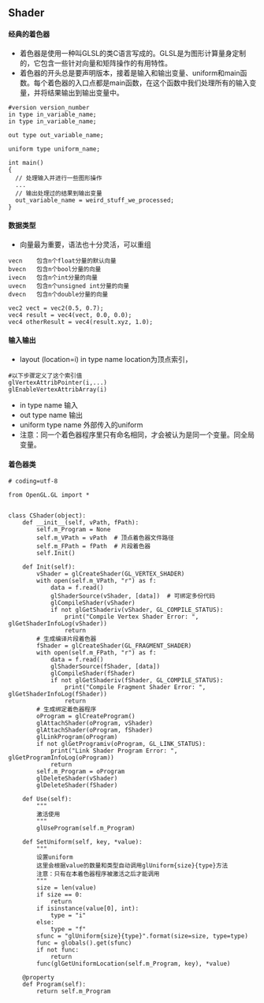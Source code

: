 ## Shader

#### 经典的着色器
- 着色器是使用一种叫GLSL的类C语言写成的。GLSL是为图形计算量身定制的，它包含一些针对向量和矩阵操作的有用特性。
- 着色器的开头总是要声明版本，接着是输入和输出变量、uniform和main函数。每个着色器的入口点都是main函数，在这个函数中我们处理所有的输入变量，并将结果输出到输出变量中。
```
#version version_number
in type in_variable_name;
in type in_variable_name;

out type out_variable_name;

uniform type uniform_name;

int main()
{
  // 处理输入并进行一些图形操作
  ...
  // 输出处理过的结果到输出变量
  out_variable_name = weird_stuff_we_processed;
}
```

#### 数据类型
- 向量最为重要，语法也十分灵活，可以重组
```
vecn	包含n个float分量的默认向量
bvecn	包含n个bool分量的向量
ivecn	包含n个int分量的向量
uvecn	包含n个unsigned int分量的向量
dvecn	包含n个double分量的向量

vec2 vect = vec2(0.5, 0.7);
vec4 result = vec4(vect, 0.0, 0.0);
vec4 otherResult = vec4(result.xyz, 1.0);
```

#### 输入输出
- layout (location=i) in type name  location为顶点索引，

```
#以下步骤定义了这个索引值
glVertexAttribPointer(i,...)
glEnableVertexAttribArray(i)
```

- in type name  输入
- out type name 输出
- uniform type name 外部传入的uniform
- 注意：同一个着色器程序里只有命名相同，才会被认为是同一个变量。同全局变量。


#### 着色器类

```
# coding=utf-8

from OpenGL.GL import *


class CShader(object):
	def __init__(self, vPath, fPath):
		self.m_Program = None
		self.m_VPath = vPath  # 顶点着色器文件路径
		self.m_FPath = fPath  # 片段着色器
		self.Init()

	def Init(self):
		vShader = glCreateShader(GL_VERTEX_SHADER)
		with open(self.m_VPath, "r") as f:
			data = f.read()
			glShaderSource(vShader, [data])  # 可绑定多份代码
			glCompileShader(vShader)
			if not glGetShaderiv(vShader, GL_COMPILE_STATUS):
				print("Compile Vertex Shader Error: ", glGetShaderInfoLog(vShader))
				return
		# 生成编译片段着色器
		fShader = glCreateShader(GL_FRAGMENT_SHADER)
		with open(self.m_FPath, "r") as f:
			data = f.read()
			glShaderSource(fShader, [data])
			glCompileShader(fShader)
			if not glGetShaderiv(fShader, GL_COMPILE_STATUS):
				print("Compile Fragment Shader Error: ", glGetShaderInfoLog(fShader))
				return
		# 生成绑定着色器程序
		oProgram = glCreateProgram()
		glAttachShader(oProgram, vShader)
		glAttachShader(oProgram, fShader)
		glLinkProgram(oProgram)
		if not glGetProgramiv(oProgram, GL_LINK_STATUS):
			print("Link Shader Program Error: ", glGetProgramInfoLog(oProgram))
			return
		self.m_Program = oProgram
		glDeleteShader(vShader)
		glDeleteShader(fShader)

	def Use(self):
		"""
		激活使用
		"""
		glUseProgram(self.m_Program)

	def SetUniform(self, key, *value):
		"""
		设置uniform
		这里会根据value的数量和类型自动调用glUniform{size}{type}方法
		注意：只有在本着色器程序被激活之后才能调用
		"""
		size = len(value)
		if size == 0:
			return
		if isinstance(value[0], int):
			type = "i"
		else:
			type = "f"
		sfunc = "glUniform{size}{type}".format(size=size, type=type)
		func = globals().get(sfunc)
		if not func:
			return
		func(glGetUniformLocation(self.m_Program, key), *value)

	@property
	def Program(self):
		return self.m_Program


```
